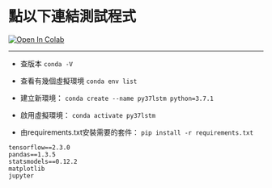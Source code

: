 # 點以下連結測試程式


[![Open In Colab](https://colab.research.google.com/assets/colab-badge.svg)](https://colab.research.google.com/github/maloyang/lstm_test/)

----

- 查版本 `conda -V`

- 查看有幾個虛擬環境 `conda env list`

- 建立新環境： `conda create --name py37lstm python=3.7.1`

- 啟用虛擬環境： `conda activate py37lstm`

- 由requirements.txt安裝需要的套件： `pip install -r requirements.txt`

```
tensorflow==2.3.0
pandas==1.3.5
statsmodels==0.12.2
matplotlib
jupyter
```

